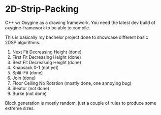 # 2D-Strip-Packing
C++ w/ Oxygine as a drawing framework.
You need the latest dev build of oxygine-framework to be able to compile.

This is basically my bachelor project done to showcase different basic 2DSP algorithms.

1. Next Fit Decreasing Height (done)
2. First Fit Decreasing Height (done)
3. Best Fit Decreasing Height (done)
4. Knapsack 0-1 (not yet)
5. Split-Fit (done)
6. Join (done)
7. Floor Ceiling No Rotation (mostly done, one annoying bug)
8. Sleator (not done)
9. Burke (not done)

Block generation is mostly random, just a couple of rules to produce some extreme sizes.
